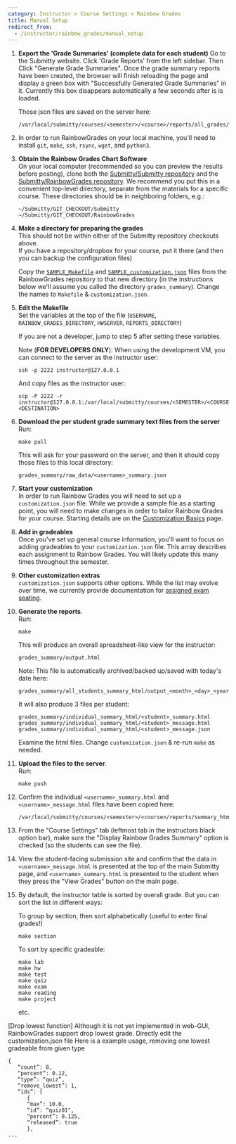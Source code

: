 ```yaml
---
category: Instructor > Course Settings > Rainbow Grades
title: Manual Setup
redirect_from:
  - /instructor/rainbow_grades/manual_setup
---
```


1. **Export the 'Grade Summaries' (complete data for each student)**
   Go to the Submitty website.  Click 'Grade Reports' from the left sidebar.
   Then Click "Generate Grade
   Summaries".  Once the grade summary reports have been created, the
   browser will finish reloading the page and display a green box with
   "Successfully Generated Grade Summaries" in it. Currently this box
   disappears automatically a few seconds after is is loaded.

   Those json files are saved on the server here:   

   ```
   /var/local/submitty/courses/<semester>/<course>/reports/all_grades/<username>_summary.json
   ```


2. In order to run RainbowGrades on your local machine, you'll need
   to install `git`, `make`, `ssh`, `rsync`, `wget`, and `python3`.



3. **Obtain the Rainbow Grades Chart Software**  
   On your local computer (recommended so you can preview the results
   before posting), clone both the 
   [Submitty/Submitty repository](https://github.com/Submitty/Submitty/tree/master/)
   and the
   [Submitty/RainbowGrades repository](https://github.com/Submitty/RainbowGrades/tree/main/).
   We recommend you put this in a convenient top-level directory,
   separate from the materials for a specific course.  These directories should be in neighboring folders, e.g.:

   ```
   ~/Submitty/GIT_CHECKOUT/Submitty
   ~/Submitty/GIT_CHECKOUT/RainbowGrades
   ```


4. **Make a directory for preparing the grades**  
   This should not be within either of the Submitty repository checkouts above.  
   If you have a repository/dropbox for your course, put it there (and
   then you can backup the configuration files)

   Copy the [`SAMPLE_Makefile`][SAMPLE_Makefile] and
   [`SAMPLE_customization.json`][SAMPLE_customization.json] files from the RainbowGrades repository
   to that new directory (in the instructions below we'll assume you
   called the directory `grades_summary`).  Change the names to
   `Makefile` & `customization.json`.


4. **Edit the Makefile**  
   Set the variables at the top of the file
   (`USERNAME`, `RAINBOW_GRADES_DIRECTORY`, `HWSERVER`, `REPORTS_DIRECTORY`)

   If you are not a developer, jump to step 5 after setting these variables.

   Note (**FOR DEVELOPERS ONLY**):  When using the development VM, you can connect to the server as the instructor user:

   ```
   ssh -p 2222 instructor@127.0.0.1
   ```

   And copy files as the instructor user:

   ```
   scp -P 2222 -r instructor@127.0.0.1:/var/local/submitty/courses/<SEMESTER>/<COURSE>/<ETC>  <DESTINATION>
   ```


5. **Download the per student grade summary text files from the server**     
   Run:

   ```
   make pull
   ``` 

   This will ask for your password on the server, and then it should
   copy those files to this local directory:

   ```
   grades_summary/raw_data/<username>_summary.json
   ```


6. **Start your customization**  
   In order to run Rainbow Grades you will need to set up a `customization.json` file. While we
   provide a sample file as a starting point, you will need to make changes in order to tailor
   Rainbow Grades for your course. Starting details are on the [Customization Basics](/instructor/course_settings/rainbow_grades/customization_basics) page.

7. **Add in gradeables**  
   Once you've set up general course information, you'll want to focus on adding gradeables
   to your `customization.json` file. This array describes each assignment to Rainbow Grades.
   You will likely update this many times throughout the semester. 

8. **Other customization extras**  
   `customization.json` supports other options. While the list may evolve over time, we currently
   provide documentation for [assigned exam seating](/instructor/course_settings/rainbow_grades/exam_customization).



9. **Generate the reports**.   
   Run:

   ```
   make
   ```

   This will produce an overall spreadsheet-like view for the instructor:

   ```
   grades_summary/output.html
   ``` 

   Note: This file is automatically archived/backed up/saved with
   today's date here:

   ```
   grades_summary/all_students_summary_html/output_<month>_<day>_<year>.html       
   ```

   It will also produce 3 files per student:
    
   ```
   grades_summary/individual_summary_html/<student>_summary.html
   grades_summary/individual_summary_html/<student>_message.html
   grades_summary/individual_summary_html/<student>_message.json
   ```
   
   Examine the html files.  Change `customization.json` & re-run `make` as needed.


9. **Upload the files to the server**.    
   Run:

   ```
   make push
   ```


10. Confirm the individual `<username>_summary.html` and `<username>_message.html` files have been copied here:
    ```
    /var/local/submitty/courses/<semester>/<course>/reports/summary_html/
    ```


11. From the "Course Settings" tab (leftmost tab in the instructors
    black option bar), make sure the "Display Rainbow Grades Summary"
    option is checked (so the students can see the file).


12. View the student-facing submission site and confirm that the data
    in `<username>_message.html` is presented at the top of the main Submitty page,
    and `<username>_summary.html` is presented to the student when they press the "View Grades" button on the main page.


13. By default, the instructor table is sorted by overall grade.  But you can sort the list in different ways:

    To group by section, then sort alphabetically (useful to enter final grades!)
    ```
    make section
    ``` 

    To sort by specific gradeable:
    ```
    make lab
    make hw
    make test
    make quiz
    make exam
    make reading
    make project
    ``` 

    etc.

[SAMPLE_Makefile]: https://github.com/Submitty/RainbowGrades/blob/main/SAMPLE_Makefile
[SAMPLE_customization.json]: https://github.com/Submitty/RainbowGrades/blob/main/SAMPLE_customization.json

[Drop lowest function]
Although it is not yet implemented in web-GUI, RainbowGrades support drop lowest grade.
Directly edit the customization.json file
Here is a example usage, removing one lowest gradeable from given type
``` 
{
   “count”: 8,
   “percent”: 0.12,
   “type”: “quiz”,
   “remove_lowest”: 1,
   “ids”: [
      {
      “max”: 10.0,
      “id”: “quiz01",
      “percent”: 0.125,
      “released”: true
      },
...


